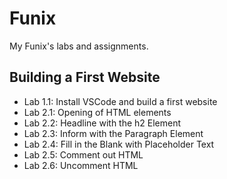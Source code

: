 # Funix

My Funix's labs and assignments.

## Building a First Website

- Lab 1.1: Install VSCode and build a first website
- Lab 2.1: Opening of HTML elements
- Lab 2.2: Headline with the h2 Element
- Lab 2.3: Inform with the Paragraph Element
- Lab 2.4: Fill in the Blank with Placeholder Text
- Lab 2.5: Comment out HTML
- Lab 2.6: Uncomment HTML
